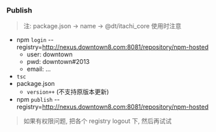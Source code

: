 ### Publish

> 注: package.json -> name -> @dt/itachi_core 使用时注意

* npm `login` --registry=http://nexus.downtown8.com:8081/repository/npm-hosted
  * user: downtown
  * pwd: downtown#2013
  * email: ...
* `tsc`
* package.json
  * `version++` (不支持原版本更新)
* npm `publish` --registry=http://nexus.downtown8.com:8081/repository/npm-hosted

> 如果有权限问题, 把各个 registry logout 下, 然后再试试